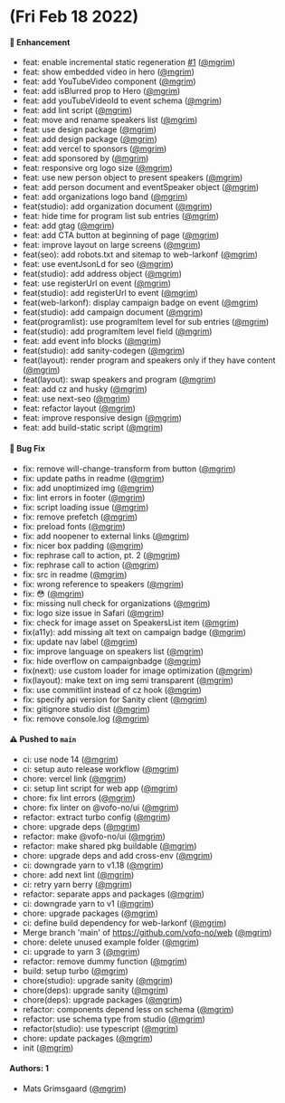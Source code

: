 # (Fri Feb 18 2022)

#### 🚀 Enhancement

- feat: enable incremental static regeneration [#1](https://github.com/vofo-no/web/pull/1) ([@mgrim](https://github.com/mgrim))
- feat: show embedded video in hero ([@mgrim](https://github.com/mgrim))
- feat: add YouTubeVideo component ([@mgrim](https://github.com/mgrim))
- feat: add isBlurred prop to Hero ([@mgrim](https://github.com/mgrim))
- feat: add youTubeVideoId to event schema ([@mgrim](https://github.com/mgrim))
- feat: add lint script ([@mgrim](https://github.com/mgrim))
- feat: move and rename speakers list ([@mgrim](https://github.com/mgrim))
- feat: use design package ([@mgrim](https://github.com/mgrim))
- feat: add design package ([@mgrim](https://github.com/mgrim))
- feat: add vercel to sponsors ([@mgrim](https://github.com/mgrim))
- feat: add sponsored by ([@mgrim](https://github.com/mgrim))
- feat: responsive org logo size ([@mgrim](https://github.com/mgrim))
- feat: use new person object to present speakers ([@mgrim](https://github.com/mgrim))
- feat: add person document and eventSpeaker object ([@mgrim](https://github.com/mgrim))
- feat: add organizations logo band ([@mgrim](https://github.com/mgrim))
- feat(studio): add organization document ([@mgrim](https://github.com/mgrim))
- feat: hide time for program list sub entries ([@mgrim](https://github.com/mgrim))
- feat: add gtag ([@mgrim](https://github.com/mgrim))
- feat: add CTA button at beginning of page ([@mgrim](https://github.com/mgrim))
- feat: improve layout on large screens ([@mgrim](https://github.com/mgrim))
- feat(seo): add robots.txt and sitemap to web-larkonf ([@mgrim](https://github.com/mgrim))
- feat: use eventJsonLd for seo ([@mgrim](https://github.com/mgrim))
- feat(studio): add address object ([@mgrim](https://github.com/mgrim))
- feat: use registerUrl on event ([@mgrim](https://github.com/mgrim))
- feat(studio): add registerUrl to event ([@mgrim](https://github.com/mgrim))
- feat(web-larkonf): display campaign badge on event ([@mgrim](https://github.com/mgrim))
- feat(studio): add campaign document ([@mgrim](https://github.com/mgrim))
- feat(programlist): use programItem level for sub entries ([@mgrim](https://github.com/mgrim))
- feat(studio): add programItem level field ([@mgrim](https://github.com/mgrim))
- feat: add event info blocks ([@mgrim](https://github.com/mgrim))
- feat(studio): add sanity-codegen ([@mgrim](https://github.com/mgrim))
- feat(layout): render program and speakers only if they have content ([@mgrim](https://github.com/mgrim))
- feat(layout): swap speakers and program ([@mgrim](https://github.com/mgrim))
- feat: add cz and husky ([@mgrim](https://github.com/mgrim))
- feat: use next-seo ([@mgrim](https://github.com/mgrim))
- feat: refactor layout ([@mgrim](https://github.com/mgrim))
- feat: improve responsive design ([@mgrim](https://github.com/mgrim))
- feat: add build-static script ([@mgrim](https://github.com/mgrim))

#### 🐛 Bug Fix

- fix: remove will-change-transform from button ([@mgrim](https://github.com/mgrim))
- fix: update paths in readme ([@mgrim](https://github.com/mgrim))
- fix: add unoptimized img ([@mgrim](https://github.com/mgrim))
- fix: lint errors in footer ([@mgrim](https://github.com/mgrim))
- fix: script loading issue ([@mgrim](https://github.com/mgrim))
- fix: remove prefetch ([@mgrim](https://github.com/mgrim))
- fix: preload fonts ([@mgrim](https://github.com/mgrim))
- fix: add noopener to external links ([@mgrim](https://github.com/mgrim))
- fix: nicer box padding ([@mgrim](https://github.com/mgrim))
- fix: rephrase call to action, pt. 2 ([@mgrim](https://github.com/mgrim))
- fix: rephrase call to action ([@mgrim](https://github.com/mgrim))
- fix: src in readme ([@mgrim](https://github.com/mgrim))
- fix: wrong reference to speakers ([@mgrim](https://github.com/mgrim))
- fix: 😳 ([@mgrim](https://github.com/mgrim))
- fix: missing null check for organizations ([@mgrim](https://github.com/mgrim))
- fix: logo size issue in Safari ([@mgrim](https://github.com/mgrim))
- fix: check for image asset on SpeakersList item ([@mgrim](https://github.com/mgrim))
- fix(a11y): add missing alt text on campaign badge ([@mgrim](https://github.com/mgrim))
- fix: update nav label ([@mgrim](https://github.com/mgrim))
- fix: improve language on speakers list ([@mgrim](https://github.com/mgrim))
- fix: hide overflow on campaignbadge ([@mgrim](https://github.com/mgrim))
- fix(next): use custom loader for image optimization ([@mgrim](https://github.com/mgrim))
- fix(layout): make text on img semi transparent ([@mgrim](https://github.com/mgrim))
- fix: use commitlint instead of cz hook ([@mgrim](https://github.com/mgrim))
- fix: specify api version for Sanity client ([@mgrim](https://github.com/mgrim))
- fix: gitignore studio dist ([@mgrim](https://github.com/mgrim))
- fix: remove console.log ([@mgrim](https://github.com/mgrim))

#### ⚠️ Pushed to `main`

- ci: use node 14 ([@mgrim](https://github.com/mgrim))
- ci: setup auto release workflow ([@mgrim](https://github.com/mgrim))
- chore: vercel link ([@mgrim](https://github.com/mgrim))
- ci: setup lint script for web app ([@mgrim](https://github.com/mgrim))
- chore: fix lint errors ([@mgrim](https://github.com/mgrim))
- chore: fix linter on @vofo-no/ui ([@mgrim](https://github.com/mgrim))
- refactor: extract turbo config ([@mgrim](https://github.com/mgrim))
- chore: upgrade deps ([@mgrim](https://github.com/mgrim))
- refactor: make @vofo-no/ui ([@mgrim](https://github.com/mgrim))
- refactor: make shared pkg buildable ([@mgrim](https://github.com/mgrim))
- chore: upgrade deps and add cross-env ([@mgrim](https://github.com/mgrim))
- ci: downgrade yarn to v1.18 ([@mgrim](https://github.com/mgrim))
- chore: add next lint ([@mgrim](https://github.com/mgrim))
- ci: retry yarn berry ([@mgrim](https://github.com/mgrim))
- refactor: separate apps and packages ([@mgrim](https://github.com/mgrim))
- ci: downgrade yarn to v1 ([@mgrim](https://github.com/mgrim))
- chore: upgrade packages ([@mgrim](https://github.com/mgrim))
- ci: define build dependency for web-larkonf ([@mgrim](https://github.com/mgrim))
- Merge branch 'main' of https://github.com/vofo-no/web ([@mgrim](https://github.com/mgrim))
- chore: delete unused example folder ([@mgrim](https://github.com/mgrim))
- ci: upgrade to yarn 3 ([@mgrim](https://github.com/mgrim))
- refactor: remove dummy function ([@mgrim](https://github.com/mgrim))
- build: setup turbo ([@mgrim](https://github.com/mgrim))
- chore(studio): upgrade sanity ([@mgrim](https://github.com/mgrim))
- chore(deps): upgrade sanity ([@mgrim](https://github.com/mgrim))
- chore(deps): upgrade packages ([@mgrim](https://github.com/mgrim))
- refactor: components depend less on schema ([@mgrim](https://github.com/mgrim))
- refactor: use schema type from studio ([@mgrim](https://github.com/mgrim))
- refactor(studio): use typescript ([@mgrim](https://github.com/mgrim))
- chore: update packages ([@mgrim](https://github.com/mgrim))
- init ([@mgrim](https://github.com/mgrim))

#### Authors: 1

- Mats Grimsgaard ([@mgrim](https://github.com/mgrim))
